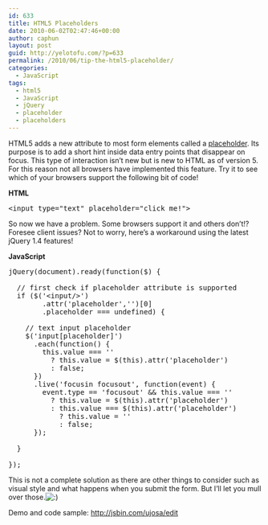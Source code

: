 ```yaml
---
id: 633
title: HTML5 Placeholders
date: 2010-06-02T02:47:46+00:00
author: caphun
layout: post
guid: http://yelotofu.com/?p=633
permalink: /2010/06/tip-the-html5-placeholder/
categories:
  - JavaScript
tags:
  - html5
  - JavaScript
  - jQuery
  - placeholder
  - placeholders
---
```

HTML5 adds a new attribute to most form elements called a [placeholder](http://dev.w3.org/html5/spec/Overview.html#the-placeholder-attribute). Its purpose is to add a short hint inside data entry points that disappear on focus. This type of interaction isn&#8217;t new but is new to HTML as of version 5. For this reason not all browsers have implemented this feature. Try it to see which of your browsers support the following bit of code!

**HTML**

<pre language="html">&lt;input type="text" placeholder="click me!"&gt;
</pre>

So now we have a problem. Some browsers support it and others don&#8217;t!? Foresee client issues? Not to worry, here&#8217;s a workaround using the latest jQuery 1.4 features!

**JavaScript**

<pre language="javascript">jQuery(document).ready(function($) {

  // first check if placeholder attribute is supported
  if ($('&lt;input/&gt;')
        .attr('placeholder','')[0]
        .placeholder === undefined) {

    // text input placeholder
    $('input[placeholder]')
      .each(function() { 
        this.value === ''
          ? this.value = $(this).attr('placeholder')
          : false; 
      })
      .live('focusin focusout', function(event) {
        event.type == 'focusout' && this.value === '' 
          ? this.value = $(this).attr('placeholder')
          : this.value === $(this).attr('placeholder')
            ? this.value = '' 
            : false;
      });

  }

});
</pre>

This is not a complete solution as there are other things to consider such as visual style and what happens when you submit the form. But I&#8217;ll let you mull over those.<img src="http://localhost:8888/wp-includes/images/smilies/icon_smile.gif" alt=":)" class="wp-smiley" /> 

Demo and code sample: <http://jsbin.com/ujosa/edit>